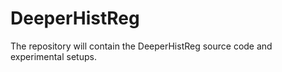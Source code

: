 # DeeperHistReg


The repository will contain the DeeperHistReg source code and experimental setups.
